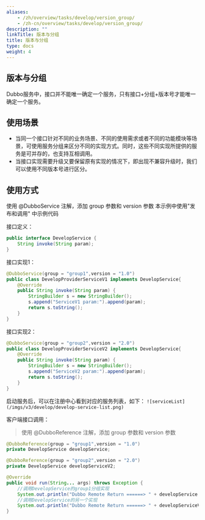 ```yaml
---
aliases:
    - /zh/overview/tasks/develop/version_group/
    - /zh-cn/overview/tasks/develop/version_group/
description: ""
linkTitle: 版本与分组
title: 版本与分组
type: docs
weight: 4
---
```



## 版本与分组
Dubbo服务中，接口并不能唯一确定一个服务，只有接口+分组+版本号才能唯一确定一个服务。

## 使用场景
* 当同一个接口针对不同的业务场景、不同的使用需求或者不同的功能模块等场景，可使用服务分组来区分不同的实现方式。同时，这些不同实现所提供的服务是可并存的，也支持互相调用。
* 当接口实现需要升级又要保留原有实现的情况下，即出现不兼容升级时，我们可以使用不同版本号进行区分。


## 使用方式
使用 @DubboService 注解，添加 group 参数和 version 参数
本示例中使用"发布和调用" 中示例代码

接口定义：
```java
public interface DevelopService {
    String invoke(String param);
}
```

接口实现1：
```java
@DubboService(group = "group1",version = "1.0")
public class DevelopProviderServiceV1 implements DevelopService{
    @Override
    public String invoke(String param) {
        StringBuilder s = new StringBuilder();
        s.append("ServiceV1 param:").append(param);
        return s.toString();
    }
}
```
接口实现2：
```java
@DubboService(group = "group2",version = "2.0")
public class DevelopProviderServiceV2 implements DevelopService{
    @Override
    public String invoke(String param) {
        StringBuilder s = new StringBuilder();
        s.append("ServiceV2 param:").append(param);
        return s.toString();
    }
}
```

启动服务后，可以在注册中心看到对应的服务列表，如下：
`![serviceList](/imgs/v3/develop/develop-service-list.png)`


客户端接口调用：

> 使用 @DubboReference 注解，添加 group 参数和 version 参数

```java
@DubboReference(group = "group1",version = "1.0")
private DevelopService developService;

@DubboReference(group = "group2",version = "2.0")
private DevelopService developServiceV2;

@Override
public void run(String... args) throws Exception {
    //调用DevelopService的group1分组实现
    System.out.println("Dubbo Remote Return ======> " + developService.invoke("1"));
    //调用DevelopService的另一个实现
    System.out.println("Dubbo Remote Return ======> " + developServiceV2.invoke("2"));
}
```
